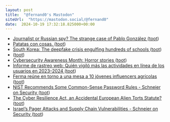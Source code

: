 ```yaml
---
layout: post
title:  "@fernand0's Mastodon"
siteUrl:  "https://mastodon.social/@fernand0"
date:  2024-10-19 17:32:18.825000+00:00
---
```

*  [Journalist or Russian spy? The strange case of Pablo González ](https://www.theguardian.com/world/2024/oct/15/journalist-russian-spy-pablo-gonzalez-kremlin-illega) ([toot](https://mastodon.social/@fernand0/113335280521834939))
*  [Patatas con cosas. ](https://avecesunafoto.wordpress.com/2024/10/19/patatas-con-cosas) ([toot](https://mastodon.social/@fernand0/113335277102235209))
*  [South Korea: The deepfake crisis engulfing hundreds of schools ](https://www.bbc.com/news/articles/cpdlpj9zn9g) ([toot](https://mastodon.social/@fernand0/113335080004095497))
*  [ ](https://mastodon.social/users/fernand0/statuses/113334818336406514/activity) ([toot](https://mastodon.social/users/fernand0/statuses/113334818336406514/activity))
*  [Cybersecurity Awareness Month: Horror stories ](https://securityintelligence.com/articles/cybersecurity-awareness-month-horror-stories) ([toot](https://mastodon.social/@fernand0/113334748263030150))
*  [Informe de rastreo web: Quién vigiló más las actividades en línea de los usuarios en 2023–2024 ](https://securelist.lat/web-trackers-report-2023-2024/99081) ([toot](https://mastodon.social/@fernand0/113334608268140553))
*  [Ferma reúne en torno a una mesa a 10 jóvenes influencers agrícolas ](https://www.diariodelaltoaragon.es/noticias/comarcas/cinca-medio-1/2024/10/14/ferma-reune-en-torno-a-una-mesa-a-10-jovenes-influencers-agricolas-1769908-daa.htm) ([toot](https://mastodon.social/@fernand0/113333892717213736))
*  [NIST Recommends Some Common-Sense Password Rules - Schneier on Security ](https://www.schneier.com/blog/archives/2024/09/nist-recommends-some-common-sense-password-rules.htm) ([toot](https://mastodon.social/@fernand0/113333566595273876))
*  [The Cyber Resilience Act, an Accidental European Alien Torts Statute? ](https://www.lawfaremedia.org/article/the-cyber-resilience-act--an-accidental-european-alien-torts-statut) ([toot](https://mastodon.social/@fernand0/113333349529249050))
*  [Israel’s Pager Attacks and Supply Chain Vulnerabilities - Schneier on Security ](https://www.schneier.com/blog/archives/2024/09/israels-pager-attacks.htm) ([toot](https://mastodon.social/@fernand0/113333168400477288))
